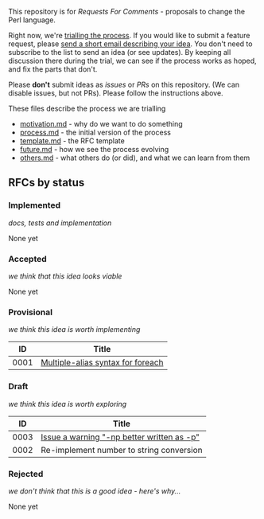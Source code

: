 This repository is for *Requests For Comments* - proposals to change the Perl language.

Right now, we're [trialling the process](docs/process.md). If you would like to submit a feature request, please [send a short email describing your idea](mailto:perl5-porters@perl.org). You don't need to subscribe to the list to send an idea (or see updates). By keeping all discussion there during the trial, we can see if the process works as hoped, and fix the parts that don't.

Please **don't** submit ideas as *issues* or *PRs* on this repository. (We can disable issues, but not PRs). Please follow the instructions above.

These files describe the process we are trialling

* [motivation.md](docs/motivation.md) - why do we want to do something
* [process.md](docs/process.md) - the initial version of the process
* [template.md](docs/template.md) - the RFC template
* [future.md](docs/future.md) - how we see the process evolving
* [others.md](docs/others.md) - what others do (or did), and what we can learn from them

## RFCs by status

### Implemented

*docs, tests and implementation*

None yet

### Accepted

*we think that this idea looks viable*

None yet

### Provisional

*we think this idea is worth implementing*

| ID | Title |
|----|-------|
|0001|[Multiple-alias syntax for foreach](rfc/rfc0001.md)|

<!-- If some RFCs are "Deferred", they should be in a second table here -->

### Draft

*we think this idea is worth exploring*

| ID | Title |
|----|-------|
|0003|[Issue a warning "-np better written as -p"](rfc/rfc0003.md)|
|0002|Re-implement number to string conversion|

### Rejected

*we don't think that this is a good idea - here's why...*

None yet
